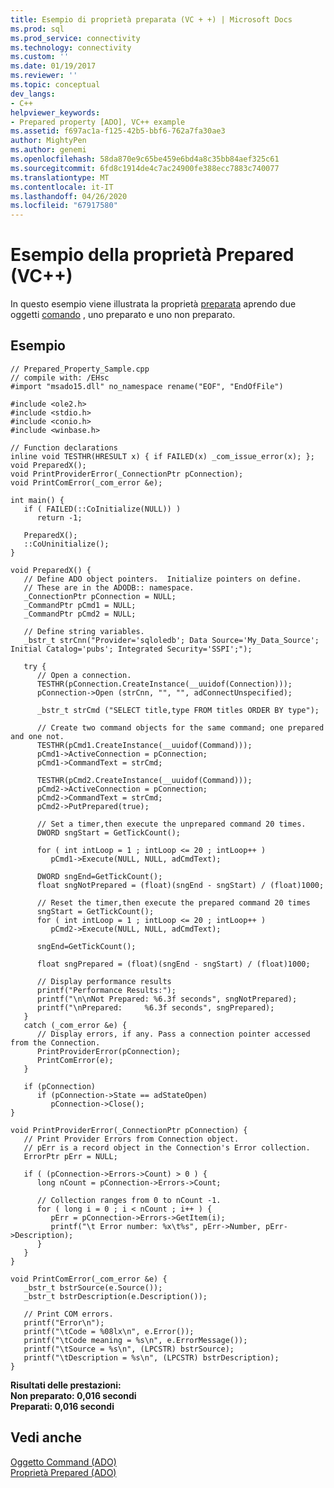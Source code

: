 ```yaml
---
title: Esempio di proprietà preparata (VC + +) | Microsoft Docs
ms.prod: sql
ms.prod_service: connectivity
ms.technology: connectivity
ms.custom: ''
ms.date: 01/19/2017
ms.reviewer: ''
ms.topic: conceptual
dev_langs:
- C++
helpviewer_keywords:
- Prepared property [ADO], VC++ example
ms.assetid: f697ac1a-f125-42b5-bbf6-762a7fa30ae3
author: MightyPen
ms.author: genemi
ms.openlocfilehash: 58da870e9c65be459e6bd4a8c35bb84aef325c61
ms.sourcegitcommit: 6fd8c1914de4c7ac24900fe388ecc7883c740077
ms.translationtype: MT
ms.contentlocale: it-IT
ms.lasthandoff: 04/26/2020
ms.locfileid: "67917580"
---
```

# <a name="prepared-property-example-vc"></a>Esempio della proprietà Prepared (VC++)
In questo esempio viene illustrata la proprietà [preparata](../../../ado/reference/ado-api/prepared-property-ado.md) aprendo due oggetti [comando](../../../ado/reference/ado-api/command-object-ado.md) , uno preparato e uno non preparato.  
  
## <a name="example"></a>Esempio  
  
```  
// Prepared_Property_Sample.cpp  
// compile with: /EHsc  
#import "msado15.dll" no_namespace rename("EOF", "EndOfFile")  
  
#include <ole2.h>  
#include <stdio.h>  
#include <conio.h>  
#include <winbase.h>  
  
// Function declarations  
inline void TESTHR(HRESULT x) { if FAILED(x) _com_issue_error(x); };  
void PreparedX();  
void PrintProviderError(_ConnectionPtr pConnection);  
void PrintComError(_com_error &e);  
  
int main() {  
   if ( FAILED(::CoInitialize(NULL)) )  
      return -1;  
  
   PreparedX();  
   ::CoUninitialize();  
}  
  
void PreparedX() {  
   // Define ADO object pointers.  Initialize pointers on define.  
   // These are in the ADODB:: namespace.  
   _ConnectionPtr pConnection = NULL;  
   _CommandPtr pCmd1 = NULL;  
   _CommandPtr pCmd2 = NULL;  
  
   // Define string variables.    
   _bstr_t strCnn("Provider='sqloledb'; Data Source='My_Data_Source'; Initial Catalog='pubs'; Integrated Security='SSPI';");  
  
   try {  
      // Open a connection.  
      TESTHR(pConnection.CreateInstance(__uuidof(Connection)));  
      pConnection->Open (strCnn, "", "", adConnectUnspecified);  
  
      _bstr_t strCmd ("SELECT title,type FROM titles ORDER BY type");  
  
      // Create two command objects for the same command; one prepared and one not.  
      TESTHR(pCmd1.CreateInstance(__uuidof(Command)));  
      pCmd1->ActiveConnection = pConnection;  
      pCmd1->CommandText = strCmd;  
  
      TESTHR(pCmd2.CreateInstance(__uuidof(Command)));  
      pCmd2->ActiveConnection = pConnection;  
      pCmd2->CommandText = strCmd;  
      pCmd2->PutPrepared(true);  
  
      // Set a timer,then execute the unprepared command 20 times.  
      DWORD sngStart = GetTickCount();   
  
      for ( int intLoop = 1 ; intLoop <= 20 ; intLoop++ )  
         pCmd1->Execute(NULL, NULL, adCmdText);  
  
      DWORD sngEnd=GetTickCount();   
      float sngNotPrepared = (float)(sngEnd - sngStart) / (float)1000;  
  
      // Reset the timer,then execute the prepared command 20 times  
      sngStart = GetTickCount();   
      for ( int intLoop = 1 ; intLoop <= 20 ; intLoop++ )  
         pCmd2->Execute(NULL, NULL, adCmdText);  
  
      sngEnd=GetTickCount();   
  
      float sngPrepared = (float)(sngEnd - sngStart) / (float)1000;  
  
      // Display performance results  
      printf("Performance Results:");  
      printf("\n\nNot Prepared: %6.3f seconds", sngNotPrepared);  
      printf("\nPrepared:     %6.3f seconds", sngPrepared);  
   }  
   catch (_com_error &e) {  
      // Display errors, if any. Pass a connection pointer accessed from the Connection.  
      PrintProviderError(pConnection);  
      PrintComError(e);  
   }  
  
   if (pConnection)  
      if (pConnection->State == adStateOpen)  
         pConnection->Close();  
}  
  
void PrintProviderError(_ConnectionPtr pConnection) {  
   // Print Provider Errors from Connection object.  
   // pErr is a record object in the Connection's Error collection.  
   ErrorPtr pErr = NULL;  
  
   if ( (pConnection->Errors->Count) > 0 ) {  
      long nCount = pConnection->Errors->Count;  
  
      // Collection ranges from 0 to nCount -1.  
      for ( long i = 0 ; i < nCount ; i++ ) {  
         pErr = pConnection->Errors->GetItem(i);  
         printf("\t Error number: %x\t%s", pErr->Number, pErr->Description);  
      }  
   }  
}  
  
void PrintComError(_com_error &e) {  
   _bstr_t bstrSource(e.Source());  
   _bstr_t bstrDescription(e.Description());  
  
   // Print COM errors.   
   printf("Error\n");  
   printf("\tCode = %08lx\n", e.Error());  
   printf("\tCode meaning = %s\n", e.ErrorMessage());  
   printf("\tSource = %s\n", (LPCSTR) bstrSource);  
   printf("\tDescription = %s\n", (LPCSTR) bstrDescription);  
}  
```  
  
 **Risultati delle prestazioni:**  
**Non preparato: 0,016 secondi**  
**Preparati: 0,016 secondi**   
## <a name="see-also"></a>Vedi anche  
 [Oggetto Command (ADO)](../../../ado/reference/ado-api/command-object-ado.md)   
 [Proprietà Prepared (ADO)](../../../ado/reference/ado-api/prepared-property-ado.md)
